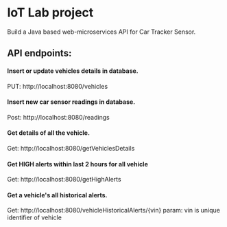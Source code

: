 # IoT Lab project
Build a Java based web-microservices API for Car Tracker Sensor.


## API endpoints:

#### Insert or update vehicles details in database.
PUT: http://localhost:8080/vehicles

#### Insert new car sensor readings in database.
Post: http://localhost:8080/readings

#### Get details of all the vehicle.
Get: http://localhost:8080/getVehiclesDetails

#### Get HIGH alerts within last 2 hours for all vehicle
Get: http://localhost:8080/getHighAlerts

#### Get a vehicle's all historical alerts.
Get: http://localhost:8080/vehicleHistoricalAlerts/{vin}
     param: vin is unique identifier of vehicle
